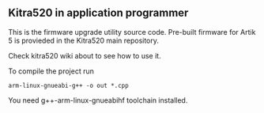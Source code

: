 ## Kitra520 in application programmer

This is the firmware upgrade utility source code.
Pre-built firmware for Artik 5 is provieded in the Kitra520 main repository.

Check kitra520 wiki about to see how to use it.

To compile the project run

```
arm-linux-gnueabi-g++ -o out *.cpp
```

You need g++-arm-linux-gnueabihf toolchain installed.